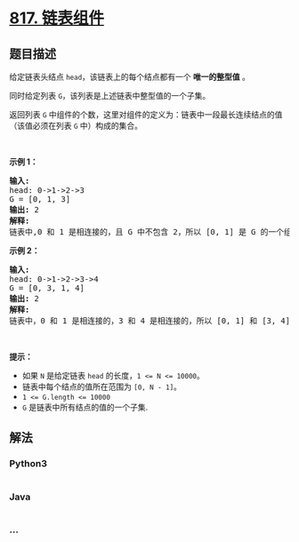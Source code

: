 # [817. 链表组件](https://leetcode-cn.com/problems/linked-list-components)



## 题目描述

<!-- 这里写题目描述 -->

<p>给定链表头结点&nbsp;<code>head</code>，该链表上的每个结点都有一个 <strong>唯一的整型值</strong> 。</p>

<p>同时给定列表&nbsp;<code>G</code>，该列表是上述链表中整型值的一个子集。</p>

<p>返回列表&nbsp;<code>G</code>&nbsp;中组件的个数，这里对组件的定义为：链表中一段最长连续结点的值（该值必须在列表&nbsp;<code>G</code>&nbsp;中）构成的集合。</p>

<p>&nbsp;</p>

<p><strong>示例&nbsp;1：</strong></p>

<pre><strong>输入:</strong> 
head: 0-&gt;1-&gt;2-&gt;3
G = [0, 1, 3]
<strong>输出:</strong> 2
<strong>解释:</strong> 
链表中,0 和 1 是相连接的，且 G 中不包含 2，所以 [0, 1] 是 G 的一个组件，同理 [3] 也是一个组件，故返回 2。</pre>

<p><strong>示例 2：</strong></p>

<pre><strong>输入:</strong> 
head: 0-&gt;1-&gt;2-&gt;3-&gt;4
G = [0, 3, 1, 4]
<strong>输出:</strong> 2
<strong>解释:</strong> 
链表中，0 和 1 是相连接的，3 和 4 是相连接的，所以 [0, 1] 和 [3, 4] 是两个组件，故返回 2。</pre>

<p>&nbsp;</p>

<p><strong>提示：</strong></p>

<ul>
	<li>如果&nbsp;<code>N</code>&nbsp;是给定链表&nbsp;<code>head</code>&nbsp;的长度，<code>1 &lt;= N &lt;= 10000</code>。</li>
	<li>链表中每个结点的值所在范围为&nbsp;<code>[0, N - 1]</code>。</li>
	<li><code>1 &lt;= G.length &lt;= 10000</code></li>
	<li><code>G</code> 是链表中所有结点的值的一个子集.</li>
</ul>


## 解法

<!-- 这里可写通用的实现逻辑 -->

<!-- tabs:start -->

### **Python3**

<!-- 这里可写当前语言的特殊实现逻辑 -->

```python

```

### **Java**

<!-- 这里可写当前语言的特殊实现逻辑 -->

```java

```

### **...**

```

```

<!-- tabs:end -->
